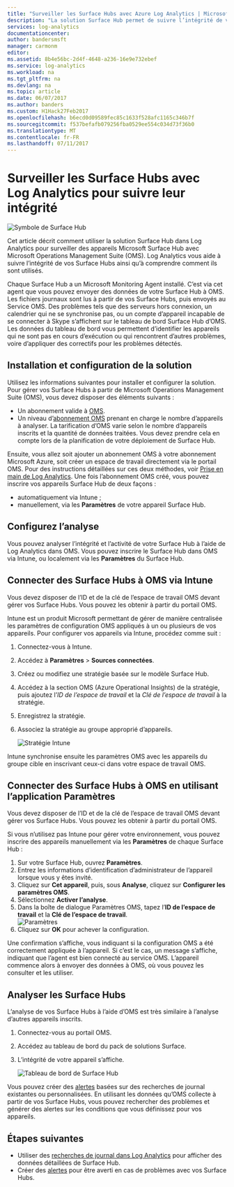 ```yaml
---
title: "Surveiller les Surface Hubs avec Azure Log Analytics | Microsoft Docs"
description: "La solution Surface Hub permet de suivre l’intégrité de vos Surface Hubs et de comprendre comment ils sont utilisés."
services: log-analytics
documentationcenter: 
author: bandersmsft
manager: carmonm
editor: 
ms.assetid: 8b4e56bc-2d4f-4648-a236-16e9e732ebef
ms.service: log-analytics
ms.workload: na
ms.tgt_pltfrm: na
ms.devlang: na
ms.topic: article
ms.date: 06/07/2017
ms.author: banders
ms.custom: H1Hack27Feb2017
ms.openlocfilehash: b6ecd0d09589fec85c1633f528afc1165c346b7f
ms.sourcegitcommit: f537befafb079256fba0529ee554c034d73f36b0
ms.translationtype: MT
ms.contentlocale: fr-FR
ms.lasthandoff: 07/11/2017
---
```

# <a name="monitor-surface-hubs-with-log-analytics-to-track-their-health"></a>Surveiller les Surface Hubs avec Log Analytics pour suivre leur intégrité

![Symbole de Surface Hub](./media/log-analytics-surface-hubs/surface-hub-symbol.png)

Cet article décrit comment utiliser la solution Surface Hub dans Log Analytics pour surveiller des appareils Microsoft Surface Hub avec Microsoft Operations Management Suite (OMS). Log Analytics vous aide à suivre l’intégrité de vos Surface Hubs ainsi qu’à comprendre comment ils sont utilisés.

Chaque Surface Hub a un Microsoft Monitoring Agent installé. C’est via cet agent que vous pouvez envoyer des données de votre Surface Hub à OMS. Les fichiers journaux sont lus à partir de vos Surface Hubs, puis envoyés au Service OMS. Des problèmes tels que des serveurs hors connexion, un calendrier qui ne se synchronise pas, ou un compte d’appareil incapable de se connecter à Skype s’affichent sur le tableau de bord Surface Hub d’OMS. Les données du tableau de bord vous permettent d’identifier les appareils qui ne sont pas en cours d’exécution ou qui rencontrent d’autres problèmes, voire d’appliquer des correctifs pour les problèmes détectés.

## <a name="installing-and-configuring-the-solution"></a>Installation et configuration de la solution
Utilisez les informations suivantes pour installer et configurer la solution. Pour gérer vos Surface Hubs à partir de Microsoft Operations Management Suite (OMS), vous devez disposer des éléments suivants :

* Un abonnement valide à [OMS](http://www.microsoft.com/oms).
* Un niveau d’[abonnement OMS](https://azure.microsoft.com/pricing/details/log-analytics/) prenant en charge le nombre d’appareils à analyser. La tarification d’OMS varie selon le nombre d’appareils inscrits et la quantité de données traitées. Vous devez prendre cela en compte lors de la planification de votre déploiement de Surface Hub.

Ensuite, vous allez soit ajouter un abonnement OMS à votre abonnement Microsoft Azure, soit créer un espace de travail directement via le portail OMS. Pour des instructions détaillées sur ces deux méthodes, voir [Prise en main de Log Analytics](log-analytics-get-started.md). Une fois l’abonnement OMS créé, vous pouvez inscrire vos appareils Surface Hub de deux façons :

* automatiquement via Intune ;
* manuellement, via les **Paramètres** de votre appareil Surface Hub.

## <a name="set-up-monitoring"></a>Configurez l’analyse
Vous pouvez analyser l’intégrité et l’activité de votre Surface Hub à l’aide de Log Analytics dans OMS. Vous pouvez inscrire le Surface Hub dans OMS via Intune, ou localement via les **Paramètres** du Surface Hub.

## <a name="connect-surface-hubs-to-oms-through-intune"></a>Connecter des Surface Hubs à OMS via Intune
Vous devez disposer de l’ID et de la clé de l’espace de travail OMS devant gérer vos Surface Hubs. Vous pouvez les obtenir à partir du portail OMS.

Intune est un produit Microsoft permettant de gérer de manière centralisée les paramètres de configuration OMS appliqués à un ou plusieurs de vos appareils. Pour configurer vos appareils via Intune, procédez comme suit :

1. Connectez-vous à Intune.
2. Accédez à **Paramètres** > **Sources connectées**.
3. Créez ou modifiez une stratégie basée sur le modèle Surface Hub.
4. Accédez à la section OMS (Azure Operational Insights) de la stratégie, puis ajoutez l’*ID de l’espace de travail* et la *Clé de l’espace de travail* à la stratégie.
5. Enregistrez la stratégie.
6. Associez la stratégie au groupe approprié d’appareils.

   ![Stratégie Intune](./media/log-analytics-surface-hubs/intune.png)

Intune synchronise ensuite les paramètres OMS avec les appareils du groupe cible en inscrivant ceux-ci dans votre espace de travail OMS.

## <a name="connect-surface-hubs-to-oms-using-the-settings-app"></a>Connecter des Surface Hubs à OMS en utilisant l’application Paramètres
Vous devez disposer de l’ID et de la clé de l’espace de travail OMS devant gérer vos Surface Hubs. Vous pouvez les obtenir à partir du portail OMS.

Si vous n’utilisez pas Intune pour gérer votre environnement, vous pouvez inscrire des appareils manuellement via les **Paramètres** de chaque Surface Hub :

1. Sur votre Surface Hub, ouvrez **Paramètres**.
2. Entrez les informations d’identification d’administrateur de l’appareil lorsque vous y êtes invité.
3. Cliquez sur **Cet appareil**, puis, sous **Analyse**, cliquez sur **Configurer les paramètres OMS**.
4. Sélectionnez **Activer l’analyse**.
5. Dans la boîte de dialogue Paramètres OMS, tapez l’**ID de l’espace de travail** et la **Clé de l’espace de travail**.  
   ![Paramètres](./media/log-analytics-surface-hubs/settings.png)
6. Cliquez sur **OK** pour achever la configuration.

Une confirmation s’affiche, vous indiquant si la configuration OMS a été correctement appliquée à l’appareil. Si c’est le cas, un message s’affiche, indiquant que l’agent est bien connecté au service OMS. L’appareil commence alors à envoyer des données à OMS, où vous pouvez les consulter et les utiliser.

## <a name="monitor-surface-hubs"></a>Analyser les Surface Hubs
L’analyse de vos Surface Hubs à l’aide d’OMS est très similaire à l’analyse d’autres appareils inscrits.

1. Connectez-vous au portail OMS.
2. Accédez au tableau de bord du pack de solutions Surface.
3. L’intégrité de votre appareil s’affiche.

   ![Tableau de bord de Surface Hub](./media/log-analytics-surface-hubs/surface-hub-dashboard.png)

Vous pouvez créer des [alertes](log-analytics-alerts.md) basées sur des recherches de journal existantes ou personnalisées. En utilisant les données qu’OMS collecte à partir de vos Surface Hubs, vous pouvez rechercher des problèmes et générer des alertes sur les conditions que vous définissez pour vos appareils.

## <a name="next-steps"></a>Étapes suivantes
* Utiliser des [recherches de journal dans Log Analytics](log-analytics-log-searches.md) pour afficher des données détaillées de Surface Hub.
* Créer des [alertes](log-analytics-alerts.md) pour être averti en cas de problèmes avec vos Surface Hubs.
